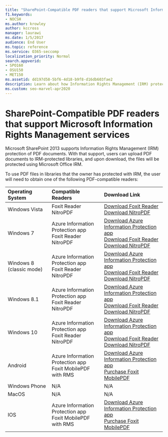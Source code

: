 ```yaml
---
title: "SharePoint-Compatible PDF readers that support Microsoft Information Rights Management services"
f1.keywords:
- NOCSH
ms.author: krowley
author: kccross
manager: laurawi
ms.date: 1/5/2017
audience: End User
ms.topic: reference
ms.service: O365-seccomp
localization_priority: Normal
search.appverid:
- SPO160
- OSU150
- MET150
ms.assetid: dd197d58-5bf6-4d18-b9f8-d16db603fae2
description: Learn about how Information Rights Management (IRM) protects PDF documents uploaded to and downloaded from IRM-protected libraries in Microsoft SharePoint 2013.
ms.custom: seo-marvel-apr2020
---
```


# SharePoint-Compatible PDF readers that support Microsoft Information Rights Management services

Microsoft SharePoint 2013 supports Information Rights Management (IRM) protection of PDF documents. With that support, users can upload PDF documents to IRM-protected libraries, and upon download, the files will be protected using Microsoft Office IRM.
  
To use PDF files in libraries that the owner has protected with IRM, the user will need to obtain one of the following PDF-compatible readers:
  
|**Operating System**|**Compatible Readers**|**Download Link**|
|:-----|:-----|:-----|
|Windows Vista  <br/> |Foxit Reader  <br/> NitroPDF  <br/> |[Download Foxit Reader](https://www.foxitsoftware.com/downloads/#Foxit-PhantomPDF-Business/) <br/> [Download NitroPDF](https://www.gonitro.com/pdf-reader) <br/> |
|Windows 7  <br/> |Azure Information Protection app  <br/> Foxit Reader  <br/> NitroPDF  <br/> |[Download Azure Information Protection app](https://go.microsoft.com/fwlink/?linkid=837797) <br/> [Download Foxit Reader](https://www.foxitsoftware.com/downloads/#Foxit-PhantomPDF-Business/) <br/> [Download NitroPDF](https://www.gonitro.com/pdf-reader) <br/> |
|Windows 8 (classic mode)  <br/> |Azure Information Protection app  <br/> Foxit Reader  <br/> NitroPDF  <br/> |[Download Azure Information Protection app](https://go.microsoft.com/fwlink/?linkid=837797) <br/> [Download Foxit Reader](https://www.foxitsoftware.com/downloads/#Foxit-PhantomPDF-Business/) <br/> [Download NitroPDF](https://www.gonitro.com/pdf-reader) <br/> |
|Windows 8.1  <br/> |Azure Information Protection app  <br/> Foxit Reader  <br/> NitroPDF  <br/> |[Download Azure Information Protection app](https://go.microsoft.com/fwlink/?linkid=837797) <br/> [Download Foxit Reader](https://www.foxitsoftware.com/downloads/#Foxit-PhantomPDF-Business/) <br/> [Download NitroPDF](https://www.gonitro.com/pdf-reader) <br/> |
|Windows 10  <br/> |Azure Information Protection app  <br/> Foxit Reader  <br/> NitroPDF  <br/> |[Download Azure Information Protection app](https://go.microsoft.com/fwlink/?linkid=837797) <br/> [Download Foxit Reader](https://www.foxitsoftware.com/downloads/#Foxit-PhantomPDF-Business/) <br/> [Download NitroPDF](https://www.gonitro.com/pdf-reader) <br/> |
|Android  <br/> |Azure Information Protection app  <br/> Foxit MobilePDF with RMS  <br/> |[Download Azure Information Protection app](https://go.microsoft.com/fwlink/?linkid=836827) <br/> [Purchase Foxit MobilePDF](https://play.google.com/store/apps/details?id=com.foxit.mobile.pdf.lite) <br/> |
|Windows Phone  <br/> |N/A  <br/> |N/A  <br/> |
|MacOS  <br/> |N/A  <br/> |N/A  <br/> |
|IOS  <br/> |Azure Information Protection app  <br/> Foxit MobilePDF with RMS  <br/> |[Download Azure Information Protection app](https://go.microsoft.com/fwlink/?linkid=836828) <br/> [Purchase Foxit MobilePDF](https://play.google.com/store/apps/details?id=com.foxit.mobile.pdf.lite) <br/> |
   
